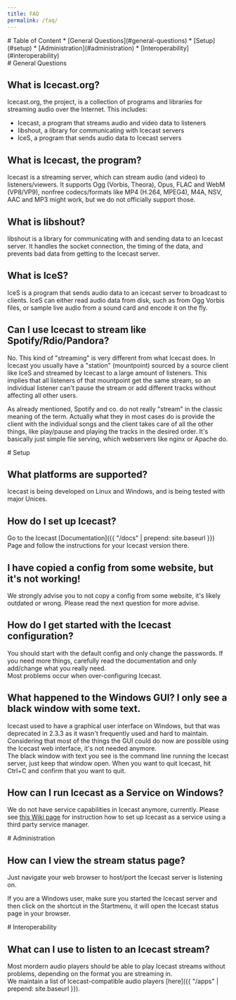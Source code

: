 ```yaml
---
title: FAQ
permalink: /faq/
---
```

<div class="article" id="toc" markdown="1">
# Table of Content
* [General Questions](#general-questions)
* [Setup](#setup)
* [Administration](#administration)
* [Interoperability](#interoperability)
</div>

<div class="article" id="general-questions" markdown="1">
# General Questions

## What is Icecast.org?
Icecast.org, the project, is a collection of programs and libraries for streaming audio over the Internet.
This includes:

- Icecast, a program that streams audio and video data to listeners
- libshout, a library for communicating with Icecast servers
- IceS, a program that sends audio data to Icecast servers

## What is Icecast, the program?
Icecast is a streaming server, which can stream audio (and video) to listeners/viewers.
It supports Ogg (Vorbis, Theora), Opus, FLAC and WebM (VP8/VP9), nonfree codecs/formats
like MP4 (H.264, MPEG4), M4A, NSV, AAC and MP3 might work, but we do not officially support
those.

## What is libshout?
libshout is a library for communicating with and sending data to an Icecast server.
It handles the socket connection, the timing of the data, and prevents bad data
from getting to the Icecast server.

## What is IceS?
IceS is a program that sends audio data to an icecast server to broadcast to clients.
IceS can either read audio data from disk, such as from Ogg Vorbis files, or sample
live audio from a sound card and encode it on the fly.

## Can I use Icecast to stream like Spotify/Rdio/Pandora?
No. This kind of "streaming" is very different from what Icecast does. In Icecast you
usually have a "station" (mountpoint) sourced by a source client like IceS and streamed
by Icecast to a large amount of listeners. This implies that all listeners of that mountpoint
get the same stream, so an individual listener can't pause the stream or add different tracks
without affecting all other users.

As already mentioned, Spotify and co. do not really "stream" in the classic meaning of the term.
Actually what they in most cases do is provide the client with the individual songs and the client
takes care of all the other things, like play/pause and playing the tracks in the desired order.
It's basically just simple file serving, which webservers like nginx or Apache do.

</div>

<div class="article" id="setup" markdown="1">
# Setup

## What platforms are supported?
Icecast is being developed on Linux and Windows, and is being tested with major Unices.

## How do I set up Icecast?
Go to the Icecast [Documentation]({{ "/docs" | prepend: site.baseurl }}) Page and follow
the instructions for your Icecast version there.

## I have copied a config from some website, but it's not working!
We strongly advise you to not copy a config from some website, it's likely
outdated or wrong. Please read the next question for more advise.

## How do I get started with the Icecast configuration?
You should start with the default config and only change the passwords. If you
need more things, carefully read the documentation and only add/change what you
really need.  
Most problems occur when over-configuring Icecast.

## What happened to the Windows GUI? I only see a black window with some text.
Icecast used to have a graphical user interface on Windows, but that was deprecated in 2.3.3
as it wasn't frequently used and hard to maintain. Considering that most of the things the GUI
could do now are possible using the Icecast web interface, it's not needed anymore.  
The black window with text you see is the command line running the Icecast server, just keep that
window open. When you want to quit Icecast, hit Ctrl+C and confirm that you want to quit.

## How can I run Icecast as a Service on Windows?
We do not have service capabilities in Icecast anymore, currently. Please see
[this Wiki page](https://wiki.xiph.org/Icecast_Server/Setup_Windows_Service)
for instruction how to set up Icecast as a service using a third party service
manager.

</div>

<div class="article" id="administration" markdown="1">
# Administration

## How can I view the stream status page?
Just navigate your web browser to host/port the Icecast server is listening on.

If you are a Windows user, make sure you started the Icecast server and then click on the
shortcut in the Startmenu, it will open the Icecast status page in your browser.

</div>

<div class="article" id="interoperability" markdown="1">
# Interoperability

## What can I use to listen to an Icecast stream?
Most mordern audio players should be able to play Icecast streams without problems, depending
on the format you are streaming in.  
We maintain a list of Icecast-compatible audio players [here]({{ "/apps" | prepend: site.baseurl }}).

</div>

